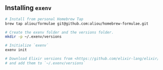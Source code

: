 ## Installing `exenv`

```bash
# Install from personal Homebrew Tap
brew tap aliou/formulae git@github.com:aliou/homebrew-formulae.git

# Create the exenv folder and the versions folder.
mkdir -p ~/.exenv/versions

# Initialize `exenv`
exenv init

# Download Elixir versions from <https://github.com/elixir-lang/elixir/releases>
# and add them to `~/.exenv/versions`
```

<!--
### Installing on Raspberry Pi
To install on a Raspberry Pi, export the following environment variables:
```bash
GOOS=linux
GOARCH=arm
```

And follow the regular instructions to build `exenv`. Then, move it to the Raspberry Pi
and follow the rest of the instructions to set it up on the Pi.
-->
